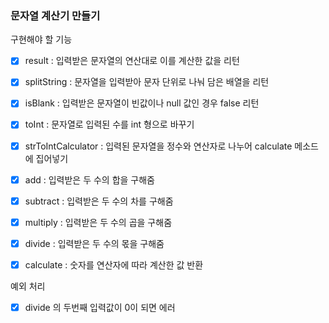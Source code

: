 ### 문자열 계산기 만들기

구현해야 할 기능
- [X] result : 입력받은 문자열의 연산대로 이를 계산한 값을 리턴
- [X] splitString : 문자열을 입력받아 문자 단위로 나눠 담은 배열을 리턴
- [X] isBlank : 입력받은 문자열이 빈값이나 null 값인 경우 false 리턴
- [X] toInt : 문자열로 입력된 수를 int 형으로 바꾸기
- [X] strToIntCalculator : 입력된 문자열을 정수와 연산자로 나누어 calculate 메소드에 집어넣기


- [X] add : 입력받은 두 수의 합을 구해줌
- [X] subtract : 입력받은 두 수의 차를 구해줌
- [X] multiply : 입력받은 두 수의 곱을 구해줌
- [X] divide : 입력받은 두 수의 몫을 구해줌
- [X] calculate : 숫자를 연산자에 따라 계산한 값 반환

예외 처리
- [X] divide 의 두번째 입력값이 0이 되면 에러

